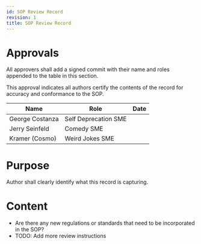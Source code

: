 ```yaml
---
id: SOP Review Record
revision: 1
title: SOP Review Record
---
```

# Approvals

All approvers shall add a signed commit with their name and roles appended to the table in this section.

This approval indicates all authors certify the contents of the record for accuracy and conformance to the SOP.

| Name | Role | Date |
|---|---|---|
| George Costanza | Self Deprecation SME |
| Jerry Seinfeld | Comedy SME |
| Kramer (Cosmo) | Weird Jokes SME |

# Purpose

Author shall clearly identify what this record is capturing. 

# Content

- Are there any new regulations or standards that need to be incorporated in the SOP?
- TODO: Add more review instructions
